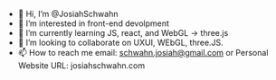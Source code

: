 - 👋 Hi, I’m @JosiahSchwahn
- 👀 I’m interested in front-end devolpment
- 🌱 I’m currently learning JS, react, and WebGL -> three.js
- 💞️ I’m looking to collaborate on UXUI, WEbGL, three.JS.
- 📫 How to reach me 
      email: schwahn.josiah@gmail.com 
      or 
      Personal Website URL: josiahschwahn.com

<!---
JosiahSchwahn/JosiahSchwahn is a ✨ special ✨ repository because its `README.md` (this file) appears on your GitHub profile.
You can click the Preview link to take a look at your changes.
--->
